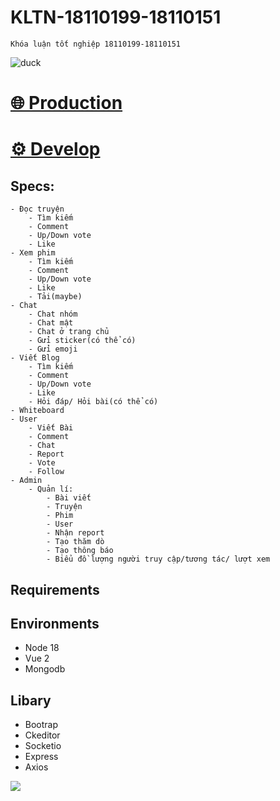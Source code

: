 # KLTN-18110199-18110151
`Khóa luận tốt nghiệp 18110199-18110151`

![duck](https://i.gifer.com/embedded/download/XOsX.gif)

<h1><a href="https://kltn-18110199-18110151.pages.dev">🌐 Production</a></h1>

<h1><a href="https://develop.kltn-18110199-18110151.pages.dev">⚙️ Develop</a></h1>

## Specs:
```
- Đọc truyện
    - Tìm kiếm
    - Comment
    - Up/Down vote
    - Like
- Xem phim
    - Tìm kiếm
    - Comment
    - Up/Down vote
    - Like
    - Tải(maybe)
- Chat
    - Chat nhóm
    - Chat mật
    - Chat ở trang chủ
    - Gửi sticker(có thể có)
    - Gửi emoji
- Viết Blog
    - Tìm kiếm
    - Comment
    - Up/Down vote
    - Like
    - Hỏi đáp/ Hỏi bài(có thể có)
- Whiteboard
- User
    - Viết Bài
    - Comment
    - Chat
    - Report
    - Vote
    - Follow
- Admin
    - Quản lí:
        - Bài viết 
        - Truyện
        - Phim 
        - User
        - Nhận report
        - Tạo thăm dò
        - Tạo thông báo
        - Biểu đồ lượng người truy cập/tương tác/ lượt xem
```      
## Requirements

## Environments
- Node 18
- Vue 2
- Mongodb

## Libary
- Bootrap
- Ckeditor
- Socketio
- Express
- Axios


![](https://i.gifer.com/XVo6.gif)
